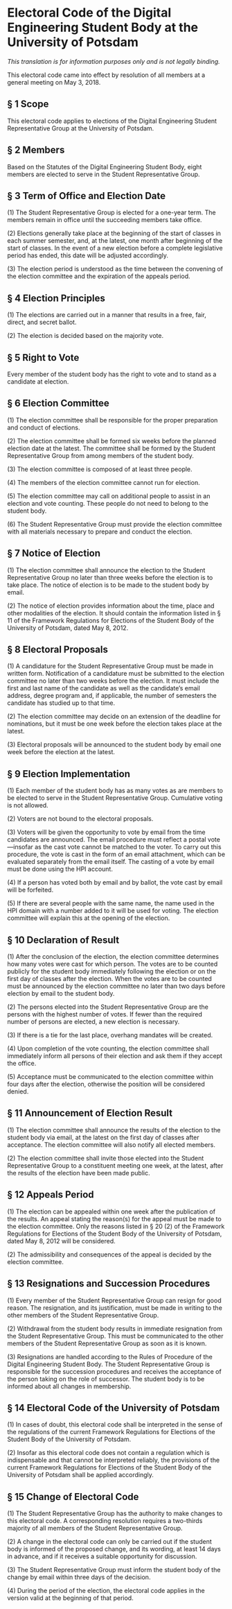 # Electoral Code of the Digital Engineering Student Body at the University of Potsdam

*This translation is for information purposes only and is not legally binding.*

This electoral code came into effect by resolution of all members at a general meeting on May 3, 2018.



## § 1 Scope

This electoral code applies to elections of the Digital Engineering Student Representative Group at the University of Potsdam.


## § 2 Members

Based on the Statutes of the Digital Engineering Student Body, eight members are elected to serve in the Student Representative Group.


## § 3 Term of Office and Election Date

(1) The Student Representative Group is elected for a one-year term. The members remain in office until the succeeding members take office.

(2) Elections generally take place at the beginning of the start of classes in each summer semester, and, at the latest, one month after beginning of the start of classes. In the event of a new election before a complete legislative period has ended, this date will be adjusted accordingly.

(3) The election period is understood as the time between the convening of the election committee and the expiration of the appeals period.


## § 4 Election Principles

(1) The elections are carried out in a manner that results in a free, fair, direct, and secret ballot.

(2) The election is decided based on the majority vote.


## § 5 Right to Vote

Every member of the student body has the right to vote and to stand as a candidate at election.


## § 6 Election Committee

(1) The election committee shall be responsible for the proper preparation and conduct of elections.

(2) The election committee shall be formed six weeks before the planned election date at the latest. The committee shall be formed by the Student Representative Group from among members of the student body.

(3) The election committee is composed of at least three people.

(4) The members of the election committee cannot run for election.

(5) The election committee may call on additional people to assist in an election and vote counting. These people do not need to belong to the student body.

(6) The Student Representative Group must provide the election committee with all materials necessary to prepare and conduct the election.


## § 7 Notice of Election

(1) The election committee shall announce the election to the Student Representative Group no later than three weeks before the election is to take place. The notice of election is to be made to the student body by email.

(2) The notice of election provides information about the time, place and other modalities of the election. It should contain the information listed in § 11 of the Framework Regulations for Elections of the Student Body of the University of Potsdam, dated May 8, 2012.


## § 8 Electoral Proposals

(1) A candidature for the Student Representative Group must be made in written form. Notification of a candidature must be submitted to the election committee no later than two weeks before the election. It must include the first and last name of the candidate as well as the candidate’s email address, degree program and, if applicable, the number of semesters the candidate has studied up to that time.

(2) The election committee may decide on an extension of the deadline for nominations, but it must be one week before the election takes place at the latest.

(3) Electoral proposals will be announced to the student body by email one week before the election at the latest.


## § 9 Election Implementation

(1) Each member of the student body has as many votes as are members to be elected to serve in the Student Representative Group. Cumulative voting is not allowed.

(2) Voters are not bound to the electoral proposals.

(3) Voters will be given the opportunity to vote by email from the time candidates are announced. The email procedure must reflect a postal vote—insofar as the cast vote cannot be matched to the voter. To carry out this procedure, the vote is cast in the form of an email attachment, which can be evaluated separately from the email itself. The casting of a vote by email must be done using the HPI account.

(4) If a person has voted both by email and by ballot, the vote cast by email will be forfeited.

(5) If there are several people with the same name, the name used in the HPI domain with a number added to it will be used for voting. The election committee will explain this at the opening of the election.


## § 10 Declaration of Result

(1) After the conclusion of the election, the election committee determines how many votes were cast for which person. The votes are to be counted publicly for the student body immediately following the election or on the first day of classes after the election. When the votes are to be counted must be announced by the election committee no later than two days before election by email to the student body.

(2) The persons elected into the Student Representative Group are the persons with the highest number of votes. If fewer than the required number of persons are elected, a new election is necessary.

(3) If there is a tie for the last place, overhang mandates will be created.

(4) Upon completion of the vote counting, the election committee shall immediately inform all persons of their election and ask them if they accept the office.

(5) Acceptance must be communicated to the election committee within four days after the election, otherwise the position will be considered denied.


## § 11 Announcement of Election Result

(1) The election committee shall announce the results of the election to the student body via email, at the latest on the first day of classes after acceptance. The election committee will also notify all elected members.

(2) The election committee shall invite those elected into the Student Representative Group to a constituent meeting one week, at the latest, after the results of the election have been made public.


## § 12 Appeals Period

(1) The election can be appealed within one week after the publication of the results. An appeal stating the reason(s) for the appeal must be made to the election committee. Only the reasons listed in § 20 (2) of the Framework Regulations for Elections of the Student Body of the University of Potsdam, dated May 8, 2012 will be considered.

(2) The admissibility and consequences of the appeal is decided by the election committee.


## § 13 Resignations and Succession Procedures

(1) Every member of the Student Representative Group can resign for good reason. The resignation, and its justification, must be made in writing to the other members of the Student Representative Group.

(2) Withdrawal from the student body results in immediate resignation from the Student Representative Group. This must be communicated to the other members of the Student Representative Group as soon as it is known.

(3) Resignations are handled according to the Rules of Procedure of the Digital Engineering Student Body. The Student Representative Group is responsible for the succession procedures and receives the acceptance of the person taking on the role of successor. The student body is to be informed about all changes in membership.


## § 14 Electoral Code of the University of Potsdam

(1) In cases of doubt, this electoral code shall be interpreted in the sense of the regulations of the current Framework Regulations for Elections of the Student Body of the University of Potsdam.

(2) Insofar as this electoral code does not contain a regulation which is indispensable and that cannot be interpreted reliably, the provisions of the current Framework Regulations for Elections of the Student Body of the University of Potsdam shall be applied accordingly.


## § 15 Change of Electoral Code

(1) The Student Representative Group has the authority to make changes to this electoral code. A corresponding resolution requires a two-thirds majority of all members of the Student Representative Group.

(2) A change in the electoral code can only be carried out if the student body is informed of the proposed change, and its wording, at least 14 days in advance, and if it receives a suitable opportunity for discussion.

(3) The Student Representative Group must inform the student body of the change by email within three days of the decision.

(4) During the period of the election, the electoral code applies in the version valid at the beginning of that period.
